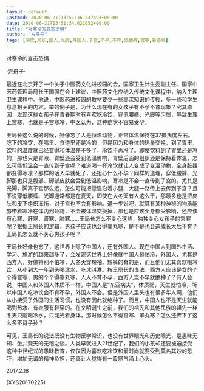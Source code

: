 ```yaml
---
layout: default
Lastmod: 2020-06-21T13:51:36.647493+00:00
date: 2020-06-21T13:51:34.621652+00:00
title: "对寒冷的变态恐惧"
author: "方舟子"
tags: [冷饮,局长,国人,光脚,外国人,子宫,不孕,不育,低腰裤,宫寒,新语丝]
---
```


对寒冷的变态恐惧

·方舟子·

最近在北京开了一个关于中医药文化进校园的会，国家卫生计生委副主任、国家中医药管理局局长王国强在会上建议，中医药文化应纳入传统文化课程中，纳入生理卫生课程中。他说，中医药进校园的教材要少一些高深知识的传授，多一些和学生息息相关的内容，举的例子是，为什么现在有的女孩子有不孕不育现象？究其原因，发现这些女孩子在青春期时有喜欢吃冷饮、穿低腰裤、光脚等习惯，导致生理上宫寒，也就是子宫寒冷，中医认为，这种症状不容易受孕。

王局长这么说的时候，好像忘了人是恒温动物，正常体温保持在37摄氏度左右。吃下的冷饮，在嘴里、食道里还是冷的，但是因为和身体的热量交换，到了胃里，饮料的温度就已经变得和体温差不多了，冷饮不再冷了。即使饮料到了胃里还是冷的，那也只是胃液、胃壁还会受到低温影响，胃壁后面的组织还是保持着体温，怎么可能低温会一直传到子宫呢？难道喝一杯冷饮就让人变成了变温动物，全身脏器都变得冰凉？那样的话人早就死了，还担心什么不孕？同样的道理，穿低腰裤、光脚那也只是腹部、脚部皮肤会受到低温影响，寒冷是不会一直传到子宫的。尤其是光脚，脚离子宫那么远，怎么可能把低温沿着小腿、大腿一路传上去传到子宫？且不说穿低腰裤、光脚通常都是在夏天，即使在大冬天有人这么干，那最多也是把皮肤和皮下组织冻伤，对子宫也不会有影响。退一步说吧，就算有某种神秘的物质能够带着寒冷在体内到处跑，不会被体温交换掉，那也是应该全身都受影响，还应该有心寒、肝寒、肾寒、肺寒……王局长怎么不关心这些，独独关心女孩子的宫寒呢？根据王局长的逻辑，男孩子应该也会得睾丸寒，是不是也会造成长大后不育？王局长怎么就不关心男孩子呢？

王局长好像也忘了，这世界上除了中国人，还有外国人。现在中国人到国外生活、学习、旅游的越来越多了，会发现这世界上好像就中国人最怕冷，外国人，尤其是西方人，好像特别不怕冷，大冬天穿短袖、短裤的有的是，而且他们尤其喜欢喝冷饮，从小到大一年到头喝冰水，吃冰淇淋。按王局长的说法，西方人应该是女的个个得宫寒，男的个个得睾丸寒，人人不育不孕，西方人岂不早就绝种了？有人会说，中国人和外国人体质不一样，中国人是“东亚病夫”，体质弱，天生就怕冷，所以中国人吃冷饮会不育不孕，外国人不会。但是外国人里头也有很多华人啊，他们从小接受了外国的生活习惯，也没有因此就绝种了。而且，中国人也不是天生就能喝到热水、有衣服有鞋穿的。在文明诞生之前，我们的祖先和其他民族的祖先一样冬天只能喝冷水，只能光着身体，那时候怎么不得宫寒、睾丸寒？怎么还传下了这么多不肖子孙？

可见，王局长的说法既没有生物医学常识，也没有世界眼光和历史眼光，是愚昧无知、坐井观天的无稽之谈。人类早就进入21世纪了，我们的小孩却还要被迫接受这种中世纪式的愚昧教育，仅仅因为喜欢吃冷饮和爱时尚就要受到莫名其妙的恐吓，增加无谓的精神负担，还真让人觉得有一股寒气涌上心头。

2017.2.18

(XYS20170225)

